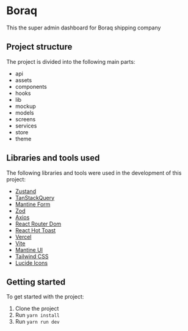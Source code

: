 # Boraq

This the super admin dashboard for Boraq shipping company

## Project structure

The project is divided into the following main parts:

- api
- assets
- components
- hooks
- lib
- mockup
- models
- screens
- services
- store
- theme

## Libraries and tools used

The following libraries and tools were used in the development of this project:

- [Zustand](https://github.com/pmndrs/zustand)
- [TanStackQuery](https://tanstack.com/query/latest)
- [Mantine Form](https://mantine.dev/form/use-form/)
- [Zod](https://zod.dev/)
- [Axios](https://axios-http.com/)
- [React Router Dom](https://reactrouter.com/en/main)
- [React Hot Toast](https://react-hot-toast.com/)
- [Vercel](https://vercel.com/)
- [Vite](https://vitejs.dev/)
- [Mantine UI](https://mantine.dev/)
- [Tailwind CSS](https://tailwindcss.com/)
- [Lucide Icons](https://lucide.dev/icons/)

## Getting started

To get started with the project:

1. Clone the project
2. Run `yarn install`
3. Run `yarn run dev`

